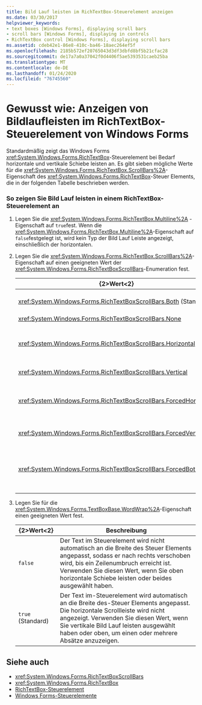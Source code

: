 ```yaml
---
title: Bild Lauf leisten im RichTextBox-Steuerelement anzeigen
ms.date: 03/30/2017
helpviewer_keywords:
- text boxes [Windows Forms], displaying scroll bars
- scroll bars [Windows Forms], displaying in controls
- RichTextBox control [Windows Forms], displaying scroll bars
ms.assetid: cdeb42e1-86e8-410c-ba46-18aec264ef5f
ms.openlocfilehash: 2185b572ef20765043d3df3dbfd8bf5b21cfac28
ms.sourcegitcommit: de17a7a0a37042f0d4406f5ae5393531caeb25ba
ms.translationtype: MT
ms.contentlocale: de-DE
ms.lasthandoff: 01/24/2020
ms.locfileid: "76745560"
---
```

# <a name="how-to-display-scroll-bars-in-the-windows-forms-richtextbox-control"></a>Gewusst wie: Anzeigen von Bildlaufleisten im RichTextBox-Steuerelement von Windows Forms
Standardmäßig zeigt das Windows Forms <xref:System.Windows.Forms.RichTextBox>-Steuerelement bei Bedarf horizontale und vertikale Schiebe leisten an. Es gibt sieben mögliche Werte für die <xref:System.Windows.Forms.RichTextBox.ScrollBars%2A>-Eigenschaft des <xref:System.Windows.Forms.RichTextBox>-Steuer Elements, die in der folgenden Tabelle beschrieben werden.  
  
### <a name="to-display-scroll-bars-in-a-richtextbox-control"></a>So zeigen Sie Bild Lauf leisten in einem RichTextBox-Steuerelement an  
  
1. Legen Sie die <xref:System.Windows.Forms.RichTextBox.Multiline%2A> -Eigenschaft auf `true`fest. Wenn die <xref:System.Windows.Forms.RichTextBox.Multiline%2A>-Eigenschaft auf `false`festgelegt ist, wird kein Typ der Bild Lauf Leiste angezeigt, einschließlich der horizontalen.  
  
2. Legen Sie die <xref:System.Windows.Forms.RichTextBox.ScrollBars%2A>-Eigenschaft auf einen geeigneten Wert der <xref:System.Windows.Forms.RichTextBoxScrollBars>-Enumeration fest.  
  
    |{2&gt;Wert&lt;2}|Beschreibung|  
    |-----------|-----------------|  
    |<xref:System.Windows.Forms.RichTextBoxScrollBars.Both> (Standard)|Zeigt horizontale oder vertikale Schiebe leisten (oder beides) nur an, wenn Text die Breite oder Länge des Steuer Elements überschreitet.|  
    |<xref:System.Windows.Forms.RichTextBoxScrollBars.None>|Zeigt nie eine beliebige Bild Lauf Leiste an.|  
    |<xref:System.Windows.Forms.RichTextBoxScrollBars.Horizontal>|Zeigt eine horizontale Schiebe Leiste nur an, wenn der Text die Breite des Steuer Elements überschreitet. (Damit dies geschehen kann, muss die <xref:System.Windows.Forms.TextBoxBase.WordWrap%2A>-Eigenschaft auf `false`festgelegt werden.)|  
    |<xref:System.Windows.Forms.RichTextBoxScrollBars.Vertical>|Zeigt eine vertikale Schiebe Leiste nur an, wenn der Text die Höhe des Steuer Elements überschreitet.|  
    |<xref:System.Windows.Forms.RichTextBoxScrollBars.ForcedHorizontal>|Zeigt eine horizontale Schiebe Leiste an, wenn die <xref:System.Windows.Forms.TextBoxBase.WordWrap%2A>-Eigenschaft auf `false`festgelegt ist. Die Bild Lauf Leiste wird abgeblendet angezeigt, wenn der Text nicht die Breite des Steuer Elements überschreitet.|  
    |<xref:System.Windows.Forms.RichTextBoxScrollBars.ForcedVertical>|Zeigt immer eine vertikale Bild Lauf Leiste an. Die Bild Lauf Leiste wird abgeblendet angezeigt, wenn der Text die Länge des Steuer Elements nicht überschreitet.|  
    |<xref:System.Windows.Forms.RichTextBoxScrollBars.ForcedBoth>|Zeigt immer eine vertikale Bild Lauf Leiste an. Zeigt eine horizontale Schiebe Leiste an, wenn die <xref:System.Windows.Forms.TextBoxBase.WordWrap%2A>-Eigenschaft auf `false`festgelegt ist. Die Bild Lauf leisten werden ausgegraut angezeigt, wenn Text die Breite oder Länge des Steuer Elements nicht überschreitet.|  
  
3. Legen Sie für die <xref:System.Windows.Forms.TextBoxBase.WordWrap%2A>-Eigenschaft einen geeigneten Wert fest.  
  
    |{2&gt;Wert&lt;2}|Beschreibung|  
    |-----------|-----------------|  
    |`false`|Der Text im Steuerelement wird nicht automatisch an die Breite des Steuer Elements angepasst, sodass er nach rechts verschoben wird, bis ein Zeilenumbruch erreicht ist. Verwenden Sie diesen Wert, wenn Sie oben horizontale Schiebe leisten oder beides ausgewählt haben.|  
    |`true` (Standard)|Der Text im-Steuerelement wird automatisch an die Breite des-Steuer Elements angepasst. Die horizontale Scrollleiste wird nicht angezeigt. Verwenden Sie diesen Wert, wenn Sie vertikale Bild Lauf leisten ausgewählt haben oder oben, um einen oder mehrere Absätze anzuzeigen.|  
  
## <a name="see-also"></a>Siehe auch

- <xref:System.Windows.Forms.RichTextBoxScrollBars>
- <xref:System.Windows.Forms.RichTextBox>
- [RichTextBox-Steuerelement](richtextbox-control-windows-forms.md)
- [Windows Forms-Steuerelemente](controls-to-use-on-windows-forms.md)
